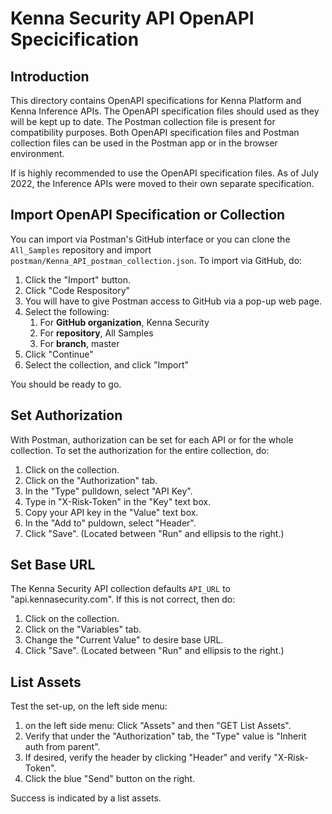 # Kenna Security API OpenAPI Specicification

## Introduction

This directory contains OpenAPI specifications for Kenna Platform and Kenna Inference APIs.
The OpenAPI specification files should used as they will be kept up to date.  The Postman
collection file is present for compatibility purposes.  Both OpenAPI specification files and
Postman collection files can be used in the Postman app or in the browser environment.

If is highly recommended to use the OpenAPI specification files. As of July 2022,
the Inference APIs were moved to their own separate specification.

## Import OpenAPI Specification or Collection

You can import via Postman's GitHub interface or you can clone the `All_Samples` repository and import
`postman/Kenna_API_postman_collection.json`.  To import via GitHub, do:

1. Click the "Import" button.
1. Click "Code Respository"
1. You will have to give Postman access to GitHub via a pop-up web page.
1. Select the following:
   1. For __GitHub organization__, Kenna Security
   1. For __repository__, All Samples
   1. For __branch__, master
1. Click "Continue"
1. Select the collection, and click "Import"

You should be ready to go.

## Set Authorization

With Postman, authorization can be set for each API or for the whole collection. To set the
authorization for the entire collection, do:

1. Click on the collection.
1. Click on the "Authorization" tab.
1. In the "Type" pulldown, select "API Key".
1. Type in "X-Risk-Token" in the "Key" text box.
1. Copy your API key in the "Value" text box.
1. In the "Add to" puldown, select "Header".
1. Click "Save". (Located between "Run" and ellipsis to the right.)

## Set Base URL

The Kenna Security API collection defaults `API_URL` to "api.kennasecurity.com".  If this is not
correct, then do:

1. Click on the collection.
1. Click on the "Variables" tab.
1. Change the "Current Value" to desire base URL.
1. Click "Save". (Located between "Run" and ellipsis to the right.)

## List Assets

Test the set-up, on the left side menu:
1. on the left side menu: Click "Assets" and then "GET List Assets".
1. Verify that under the "Authorization" tab, the "Type" value is "Inherit auth from parent".
1. If desired, verify the header by clicking "Header" and verify "X-Risk-Token".
1. Click the blue "Send" button on the right.

Success is indicated by a list assets.
